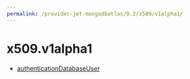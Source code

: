 ```yaml
---
permalink: /provider-jet-mongodbatlas/0.2/x509/v1alpha1/
---
```


# x509.v1alpha1



* [authenticationDatabaseUser](authenticationDatabaseUser.md)